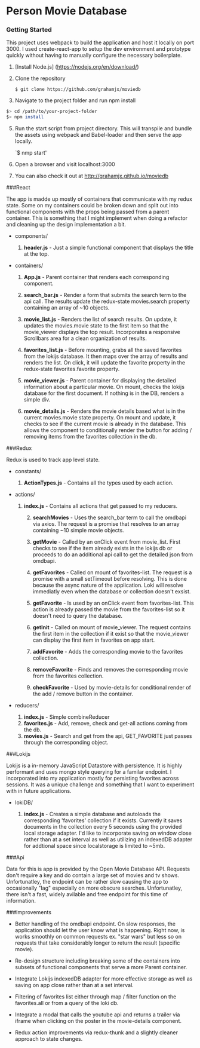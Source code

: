 # Person Movie Database

### Getting Started

This project uses webpack to build the application and host it locally on port 3000.
I used create-react-app to setup the dev environment and prototype quickly without having to manually
configure the necessary boilerplate.

1. [Install Node.js] (https://nodejs.org/en/download/)
2. Clone the repository

    `$ git clone https://github.com/grahamjx/moviedb`

3. Navigate to the project folder and run npm install

  ```bash
  $> cd /path/to/your-project-folder
  $> npm install
  ```

5. Run the start script from project directory. This will transpile and bundle the assets using webpack
   and Babel-loader and then serve the app locally.

    `$ nmp start'

6. Open a browser and visit localhost:3000

7. You can also check it out at http://grahamjx.github.io/moviedb

###React

The app is madde up mostly of containers that communicate with my redux state. Some on my containers could be broken down and split out into functional components with the props being passed from a parent container. This is something that I might implement when doing a refactor and cleaning up the design implementation a bit.

* components/
  1. **header.js** - Just a simple functional component that displays the title at the top.

* containers/
  1. **App.js** - Parent container that renders each corresponding component.

  2. **search_bar.js** - Render a form that submits the search term to the api call. The results update the redux-state movies.search property containing an array of ~10 objects.

  3. **movie_list.js** - Renders the list of search results. On update, it updates the movies.movie state to the first item so that the movie_viewer displays the top result. Incorporates a responsive Scrollbars area for a clean organization of results.

  4. **favorites_list.js** - Before mounting, grabs all the saved favorites from the lokijs database. It    then maps over the array of results and renders the list. On click, it will update the favorite property in the redux-state favorites.favorite property.

  5. **movie_viewer.js** - Parent container for displaying the detailed information about a particular movie.
  On mount, checks the lokijs database for the first document. If nothing is in the DB, renders a simple div.

  6. **movie_details.js** - Renders the movie details based what is in the current movies.movie state property. On mount and update, it checks to see if the current movie is already in the database. This allows the component to conditionally render the button for adding / removing items from the favorites collection in the db.


###Redux

Redux is used to track app level state.

* constants/
    1. **ActionTypes.js** - Contains all the types used by each action.

* actions/
    1. **index.js** - Contains all actions that get passed to my reducers.

        2. **searchMovies** - Uses the search_bar term to call the omdbapi via axios. The request is a promise that resolves to an array containing ~10 simple movie objects.

        3. **getMovie** - Called by an onClick event from movie_list. First checks to see if the item already exists in the lokijs db or proceeds to do an additional api call to get the detailed json from omdbapi.

        4. **getFavorites** - Called on mount of favorites-list. The request is a promise with a small setTimeout before resolving. This is done because the async nature of the application. Loki will resolve immediatly even when the database or collection doesn't exsist.

        5. **getFavorite** - Is used by an onClick event from favorites-list. This action is already passed the movie from the favorites-list so it doesn't need to query the database.

        6. **getInit** - Called on mount of movie_viewer. The request contains the first item in the collection if it exist so that the movie_viewer can display the first item in favorites on app start.

        7. **addFavorite** - Adds the corresponding movie to the favorites collection.

         8. **removeFavorite** - Finds and removes the corresponding movie from the favorites collection.

        9. **checkFavorite** - Used by movie-details for conditional render of the add / remove button in the container.   

* reducers/
  1. **index.js** - Simple combineReducer
  2. **favorites.js** - Add, remove, check and get-all actions coming from the db.
  3. **movies.js** - Search and get from the api, GET_FAVORITE just passes through the corresponding object.

###Lokijs

Lokijs is a in-memory JavaScript Datastore with persistence. It is highly performant and uses mongo style querying for a familar endpoint. I incorporated into my application mostly for persisting favorites across sessions. It was a unique challenge and something that I want to experiment with in future applications.

* lokiDB/

    1. **index.js** - Creates a simple database and autoloads the corresponding 'favorites' collection if it exists. Currently it saves documents in the collection every 5 seconds using the provided local storage adapter. I'd like to incorporate saving on window close rather than at a set interval as well as utilizing an indexedDB adapter for addtional space since localstorage is limited to ~5mb.


###Api

Data for this is app is provided by the Open Movie Database API. Requests don't require a key and do contain a large set of movies and tv shows. Unfortunatley, the endpoint can be rather slow causing the app to occasionally "lag" especially on more obscure searches. Unfortunatley, there isn't a fast, widely avilable and free endpoint for this time of information.

###Improvements

* Better handling of the omdbapi endpoint. On slow responses, the application should let the user know what is happening. Right now, is works smoothly on common requests ex. "star wars" but less so on requests that take considerably longer to return the result (specific movie).

* Re-design structure including breaking some of the containers into subsets of functional components that serve a more Parent container.

* Integrate Lokijs indexedDB adapter for more effective storage as well as saving on app close rather than at a set interval.

* Filtering of favorites list either through map / filter function on the favorites.all or from a query of the loki db.

* Integrate a modal that calls the youtube api and returns a trailer via iframe when clicking on the poster in the movie-details component.

* Redux action improvements via redux-thunk and a slightly cleaner approach to state changes.
